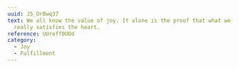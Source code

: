 ```yaml
---
uuid: J5_OrBwq37
text: We all know the value of joy. It alone is the proof that what we have
  really satisfies the heart.
reference: UUreff0UOd
category:
  - Joy
  - Fulfillment
---
```

